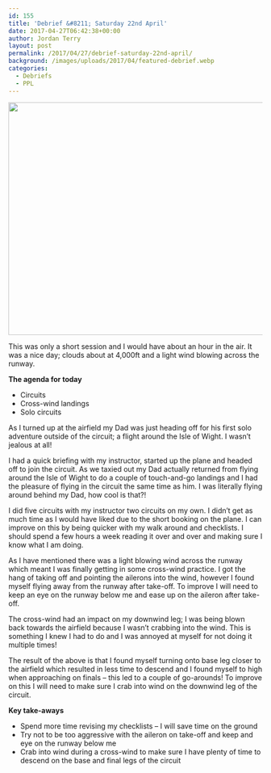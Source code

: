 ```yaml
---
id: 155
title: 'Debrief &#8211; Saturday 22nd April'
date: 2017-04-27T06:42:38+00:00
author: Jordan Terry
layout: post
permalink: /2017/04/27/debrief-saturday-22nd-april/
background: /images/uploads/2017/04/featured-debrief.webp
categories:
  - Debriefs
  - PPL
---
```

<img loading="lazy" class="alignnone size-large wp-image-156" src="{{ site.baseurl }}/images/uploads/2017/04/featured-debrief-1024x461.webp" alt="" width="1024" height="461" srcset="{{ site.baseurl }}/images/uploads/2017/04/featured-debrief-1024x461.webp 1024w, {{ site.baseurl }}/images/uploads/2017/04/featured-debrief-300x135.webp 300w, {{ site.baseurl }}/images/uploads/2017/04/featured-debrief-768x346.webp 768w, {{ site.baseurl }}/images/uploads/2017/04/featured-debrief.webp 2000w" sizes="(max-width: 1024px) 100vw, 1024px" />

This was only a short session and I would have about an hour in the air. It was a nice day; clouds about at 4,000ft and a light wind blowing across the runway.

**The agenda for today**

  * Circuits
  * Cross-wind landings
  * Solo circuits

As I turned up at the airfield my Dad was just heading off for his first solo adventure outside of the circuit; a flight around the Isle of Wight. I wasn’t jealous at all!

I had a quick briefing with my instructor, started up the plane and headed off to join the circuit. As we taxied out my Dad actually returned from flying around the Isle of Wight to do a couple of touch-and-go landings and I had the pleasure of flying in the circuit the same time as him. I was literally flying around behind my Dad, how cool is that?!

I did five circuits with my instructor two circuits on my own. I didn’t get as much time as I would have liked due to the short booking on the plane. I can improve on this by being quicker with my walk around and checklists. I should spend a few hours a week reading it over and over and making sure I know what I am doing.

As I have mentioned there was a light blowing wind across the runway which meant I was finally getting in some cross-wind practice. I got the hang of taking off and pointing the ailerons into the wind, however I found myself flying away from the runway after take-off. To improve I will need to keep an eye on the runway below me and ease up on the aileron after take-off.

The cross-wind had an impact on my downwind leg; I was being blown back towards the airfield because I wasn’t crabbing into the wind. This is something I knew I had to do and I was annoyed at myself for not doing it multiple times!

The result of the above is that I found myself turning onto base leg closer to the airfield which resulted in less time to descend and I found myself to high when approaching on finals &#8211; this led to a couple of go-arounds! To improve on this I will need to make sure I crab into wind on the downwind leg of the circuit.

**Key take-aways**

  * Spend more time revising my checklists &#8211; I will save time on the ground
  * Try not to be too aggressive with the aileron on take-off and keep and eye on the runway below me
  * Crab into wind during a cross-wind to make sure I have plenty of time to descend on the base and final legs of the circuit